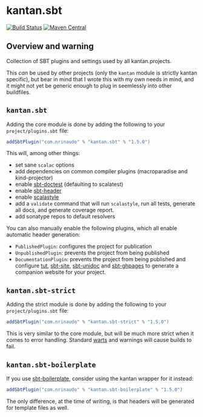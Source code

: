 # kantan.sbt

[![Build Status](https://travis-ci.org/nrinaudo/kantan.sbt.svg?branch=master)](https://travis-ci.org/nrinaudo/kantan.sbt)
[![Maven Central](https://maven-badges.herokuapp.com/maven-central/com.nrinaudo/kantan.sbt/badge.svg)](https://maven-badges.herokuapp.com/maven-central/com.nrinaudo/kantan.sbt)

## Overview and warning
Collection of SBT plugins and settings used by all kantan.projects.

This _can_ be used by other projects (only the `kantan` module is strictly kantan specific), but bear in mind that I wrote this with
my own needs in mind, and it might not yet be generic enough to plug in seemlessly into other buildfiles.

## `kantan.sbt`

Adding the core module is done by adding the following to your `project/plugins.sbt` file:

```scala
addSbtPlugin("com.nrinaudo" % "kantan.sbt" % "1.5.0")
```

This will, among other things:

* set sane `scalac` options
* add dependencies on common compiler plugins (macroparadise and kind-projector)
* enable [sbt-doctest](https://github.com/tkawachi/sbt-doctest) (defaulting to scalatest)
* enable [sbt-header](https://github.com/sbt/sbt-header)
* enable [scalastyle](http://www.scalastyle.org/sbt.html)
* add a `validate` command that will run `scalastyle`, run all tests, generate all docs, and generate coverage report.
* add sonatype repos to default resolvers

You can also manually enable the following plugins, which all enable automatic header generation:

* `PublishedPlugin`: configures the project for publication
* `UnpublishedPlugin`: prevents the project from being published
* `DocumentationPlugin`: prevents the project from being published and configure [tut](https://github.com/tpolecat/tut),
  [sbt-site](https://github.com/sbt/sbt-site), [sbt-unidoc](https://github.com/sbt/sbt-unidoc) and
  [sbt-ghpages](https://github.com/sbt/sbt-ghpages) to generate a companion website for your project.



## `kantan.sbt-strict`

Adding the strict module is done by adding the following to your `project/plugins.sbt` file:

```scala
addSbtPlugin("com.nrinaudo" % "kantan.sbt-strict" % "1.5.0")
```

This is very similar to the core module, but will be much more strict when it comes to error handling. Standard
[warts](http://www.wartremover.org) and warnings will cause builds to fail.



## `kantan.sbt-boilerplate`

If you use [sbt-boilerplate](https://github.com/sbt/sbt-boilerplate), consider using the kantan wrapper for it instead:

```scala
addSbtPlugin("com.nrinaudo" % "kantan.sbt-boilerplate" % "1.5.0")
```

The only difference, at the time of writing, is that headers will be generated for template files as well.
